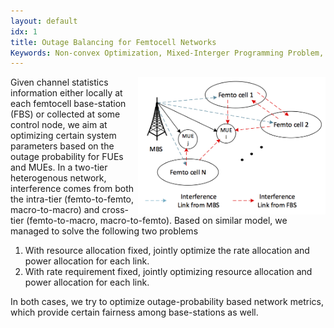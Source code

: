 ```yaml
---
layout: default
idx: 1
title: Outage Balancing for Femtocell Networks
Keywords: Non-convex Optimization, Mixed-Interger Programming Problem, Non-linear Perron-Frobenius Theorem, Heterogeneous Networks
---
```


<p> <img src="/images/systemModel.png" style="float:right;width:300px;height:220px"> Given channel statistics information either locally at each femtocell base-station (FBS) or 
collected at some control node, we aim at optimizing certain system parameters based on the outage probability for FUEs and MUEs.
In a two-tier heterogenous network, interference comes from both the intra-tier (femto-to-femto, macro-to-macro)
 and cross-tier (femto-to-macro, macro-to-femto). Based on similar model, we managed to solve the following two problems</p>
<ol>
        <li>With resource allocation fixed, jointly optimize the rate allocation and power allocation for each link. </li>
        <li>With rate requirement fixed,  jointly optimizing resource allocation and power allocation for each link. </li>
</ol>
In both cases, we try to optimize outage-probability based network metrics, which provide certain fairness among
base-stations as well.